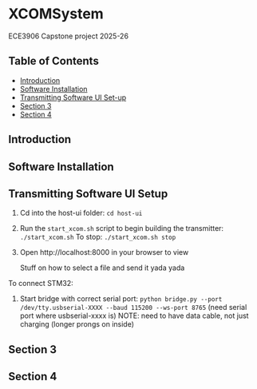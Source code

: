 # XCOMSystem

ECE3906 Capstone project 2025-26

## Table of Contents

- [Introduction](#introduction)
- [Software Installation](#section-1)
- [Transmitting Software UI Set-up](#transmitting-software-ui-set-up)
- [Section 3](#section-3)
- [Section 4](#section-4)

## Introduction

## Software Installation

## Transmitting Software UI Setup

1. Cd into the host-ui folder: 
    `cd host-ui`
2. Run the `start_xcom.sh` script to begin building the transmitter:
    `./start_xcom.sh`
    To stop:
    `./start_xcom.sh stop`
4. Open http://localhost:8000 in your browser to view

    Stuff on how to select a file and send it yada yada



To connect STM32:
1. Start bridge with correct serial port:
`python bridge.py --port /dev/tty.usbserial-XXXX --baud 115200 --ws-port 8765`
 (need serial port where usbserial-xxxx is)
NOTE: need to have data cable, not just charging (longer prongs on inside)

## Section 3

## Section 4
